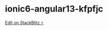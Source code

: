 # ionic6-angular13-kfpfjc

[Edit on StackBlitz ⚡️](https://stackblitz.com/edit/ionic6-angular13-kfpfjc)